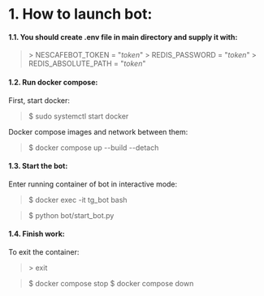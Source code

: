 # 1. How to launch bot:

#### 1.1. You should create .env file in main directory and supply it with:
> \> NESCAFEBOT_TOKEN = "_token_"
> \> REDIS_PASSWORD = "_token_"
> \> REDIS_ABSOLUTE_PATH = "_token_"


#### 1.2. Run docker compose:
First, start docker:
> \$ sudo systemctl start docker
   
Docker compose images and network between them:
> \$ docker compose up --build --detach


#### 1.3. Start the bot:
Enter running container of bot in interactive mode:
> \$ docker exec -it tg_bot bash

> \$ python bot/start_bot.py


#### 1.4. Finish work:
To exit the container:
> \> exit

> \$ docker compose stop
> \$ docker compose down